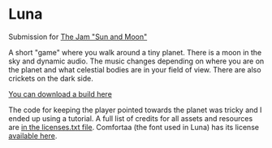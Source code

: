 # Luna
Submission for [The Jam "Sun and Moon"](https://dungenrobot.com/jam/01)

A short "game" where you walk around a tiny planet. There is a moon in the sky and dynamic audio. 
The music changes depending on where you are on the planet and what celestial bodies are in your field of view. There are also crickets on the dark side.

[You can download a build here](https://dungenrobot.itch.io/luna)

The code for keeping the player pointed towards the planet was tricky and I ended up using a tutorial. 
A full list of credits for all assets and resources are [in the licenses.txt file](licenses.txt).
Comfortaa (the font used in Luna) has its license [available here](fonts/Comfortaa/OFL.txt).
